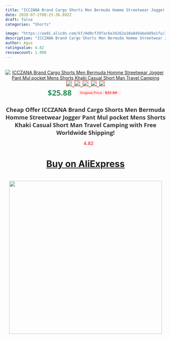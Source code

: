 ```yaml
---
title: "ICCZANA Brand Cargo Shorts Men Bermuda Homme Streetwear Jogger Pant Mul pocket Mens Shorts Khaki Casual Short Man Travel Camping"
date: 2020-07-2T08:25:36.892Z
draft: false
categories: "Shorts"

image: "https://ae01.alicdn.com/kf/Hd0cf29fac6e34262a10a849abe9d9a1fu/ICCZANA-Brand-Cargo-Shorts-Men-Bermuda-Homme-Streetwear-Jogger-Pant-Mul-pocket-Mens-Shorts-Khaki-Casual.jpg"
description: "ICCZANA Brand Cargo Shorts Men Bermuda Homme Streetwear Jogger Pant Mul pocket Mens Shorts Khaki Casual Short Man Travel Camping"
author: Agus
ratingvalue: 4.82
reviewcount: 1.000
---
```

<br>
<div style="text-align: center;">
<a href="https://s.click.aliexpress.com/e/_9JrTel" target="_blank" rel="nofollow noopener noreferrer"><img alt="ICCZANA Brand Cargo Shorts Men Bermuda Homme Streetwear Jogger Pant Mul pocket Mens Shorts Khaki Casual Short Man Travel Camping" class="magnifier-image" src="https://ae01.alicdn.com/kf/Hd0cf29fac6e34262a10a849abe9d9a1fu/ICCZANA-Brand-Cargo-Shorts-Men-Bermuda-Homme-Streetwear-Jogger-Pant-Mul-pocket-Mens-Shorts-Khaki-Casual.jpg_640x640.jpg">
<br>
<img style="border:1px solid salmon" src="https://ae01.alicdn.com/kf/Hd0cf29fac6e34262a10a849abe9d9a1fu/ICCZANA-Brand-Cargo-Shorts-Men-Bermuda-Homme-Streetwear-Jogger-Pant-Mul-pocket-Mens-Shorts-Khaki-Casual.jpg_120x120.jpg">&nbsp;&nbsp;<img style="border:1px solid salmon" src="https://ae01.alicdn.com/kf/Hfb0d30e5e70e4382846e141c1d7289d9t/ICCZANA-Brand-Cargo-Shorts-Men-Bermuda-Homme-Streetwear-Jogger-Pant-Mul-pocket-Mens-Shorts-Khaki-Casual.jpg_120x120.jpg">&nbsp;&nbsp;<img style="border:1px solid salmon" src="https://ae01.alicdn.com/kf/Heb5d2adc39eb43558f3dfeb2fb40ab8dL/ICCZANA-Brand-Cargo-Shorts-Men-Bermuda-Homme-Streetwear-Jogger-Pant-Mul-pocket-Mens-Shorts-Khaki-Casual.jpg_120x120.jpg">&nbsp;&nbsp;<img style="border:1px solid salmon" src="https://ae01.alicdn.com/kf/H87c02d8fe8c04f89867e5ef89d8b5c27Z/ICCZANA-Brand-Cargo-Shorts-Men-Bermuda-Homme-Streetwear-Jogger-Pant-Mul-pocket-Mens-Shorts-Khaki-Casual.jpg_120x120.jpg">&nbsp;&nbsp;<img style="border:1px solid salmon" src="https://ae01.alicdn.com/kf/H665f63d830d8423980ba3f38c24e5135h/ICCZANA-Brand-Cargo-Shorts-Men-Bermuda-Homme-Streetwear-Jogger-Pant-Mul-pocket-Mens-Shorts-Khaki-Casual.jpg_120x120.jpg"></a></div><br0>
<div style="text-align: center;"><span style="background-color: white; border: 0px; box-sizing: border-box; color: seagreen; display: inline-block; font-family: &quot;open sans&quot; , &quot;arial&quot; , &quot;helvetica&quot; , sans-serif , &quot;heiti&quot;; font-size: 24px; font-stretch: inherit; font-weight: 700; line-height: inherit; margin: 0px 10px 0px 0px; padding: 0px; vertical-align: middle;">$25.88 </span>
<span style="background: rgb(255 , 241 , 241); border-radius: 3px; border: 0px; box-sizing: border-box; color: #ff4747; display: inline-block; font-family: inherit; font-size: 12px; font-stretch: inherit; font-style: inherit; font-variant: inherit; font-weight: 600; line-height: inherit; margin: 0px; padding: 2px 5px; transform: scale(0.9); vertical-align: middle;">Original Price : <b style="text-decoration: line-through;">$25.88 </b> &nbsp;&nbsp;</span></div>
<h1 style="color: #333333; display: inline-block; font-family: &quot;open sans&quot; , &quot;arial&quot; , &quot;helvetica&quot; , sans-serif , &quot;heiti&quot;; font-size: 18px; font-stretch: inherit; font-weight: 700; text-align: center;">Cheap Offer ICCZANA Brand Cargo Shorts Men Bermuda Homme Streetwear Jogger Pant Mul pocket Mens Shorts Khaki Casual Short Man Travel Camping with Free Worldwide Shipping!</h1>
<div style="color: #ff4747; text-align: center;">
<img src="https://4.bp.blogspot.com/-M0ZcTcb-5uY/XleCXlxnR4I/AAAAAAAAAEc/OrjgMkXV1oMQFaCRZj5HQwOCBcu3w1FegCPcBGAYYCw/s1600/star.png" style="height: 15px;">&nbsp;<b>4.82</b></div>
<div class="button_cont" align="center"><a class="buynow_a" href="https://s.click.aliexpress.com/e/_9JrTel" target="_blank" rel="nofollow noopener noreferrer"><H1>Buy on AliExpress</H1></a></div><br>
<div class="separator" style="clear: both; text-align: center;">
<img src="https://lh3.googleusercontent.com/-pTy5HemUv9M/XlePHvY0dAI/AAAAAAAAAE4/0nX5iRUoIWY8eMW9Dpxeirr157OZliDIgCLcBGAsYHQ/s1600/badge.gif" width="480">
</div>
